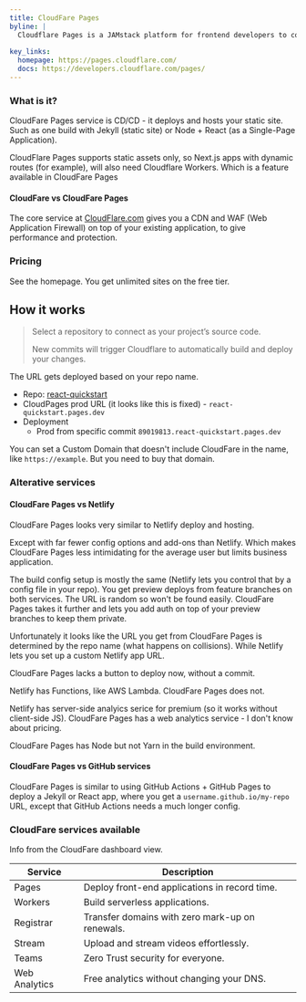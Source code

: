 ```yaml
---
title: CloudFare Pages
byline: |
  Cloudflare Pages is a JAMstack platform for frontend developers to collaborate and deploy websites.
  
key_links:
  homepage: https://pages.cloudflare.com/
  docs: https://developers.cloudflare.com/pages/
---
```


### What is it?

CloudFare Pages service is CD/CD - it deploys and hosts your static site. Such as one build with Jekyll (static site) or Node + React (as a Single-Page Application).

CloudFlare Pages supports static assets only, so Next.js apps with dynamic routes (for example), will also need Cloudflare Workers. Which is a feature available in CloudFare Pages


#### CloudFare vs CloudFare Pages

The core service at [CloudFlare.com](https://cloudflare.com/) gives you a CDN and WAF (Web Application Firewall) on top of your existing application, to give performance and protection. 


### Pricing

See the homepage. You get unlimited sites on the free tier.


## How it works

> Select a repository to connect as your project’s source code.
>
> New commits will trigger Cloudflare to automatically build and deploy your changes.

The URL gets deployed based on your repo name.

- Repo: [react-quickstart](react-quickstart)
- CloudPages prod URL (it looks like this is fixed) - `react-quickstart.pages.dev`
- Deployment
    - Prod from specific commit `89019813.react-quickstart.pages.dev`

You can set a Custom Domain that doesn't include CloudFare in the name, like `https://example`. But you need to buy that domain.


### Alterative services

#### CloudFare Pages vs Netlify

CloudFare Pages looks very similar to Netlify deploy and hosting. 

Except with far fewer config options and add-ons than Netlify. Which makes CloudFare Pages less intimidating for the average user but limits business application.

The build config setup is mostly the same (Netlify lets you control that by a config file in your repo). You get preview deploys from feature branches on both services. The URL is random so won't be found easily. CloudFare Pages takes it further and lets you add auth on top of your preview branches to keep them private.

Unfortunately it looks like the URL you get from CloudFare Pages is determined by the repo name (what happens on collisions). While Netlify lets you set up a custom Netlify app URL.

CloudFare Pages lacks a button to deploy now, without a commit.

Netlify has Functions, like AWS Lambda. CloudFare Pages does not.

Netlify has server-side analyics serice for premium (so it works without client-side JS). CloudFare Pages has a web analytics service - I don't know about pricing.

CloudFare Pages has Node but not Yarn in the build environment.

#### CloudFare Pages vs GitHub services

CloudFare Pages is similar to using GitHub Actions + GitHub Pages to deploy a Jekyll or React app, where you get a `username.github.io/my-repo` URL, except that GitHub Actions needs a much longer config.


### CloudFare services available

Info from the CloudFare dashboard view.

Service | Description
---     | --
Pages   | Deploy front-end applications in record time.
Workers | Build serverless applications.
Registrar | Transfer domains with zero mark-up on renewals.
Stream | Upload and stream videos effortlessly.
Teams | Zero Trust security for everyone.
Web Analytics | Free analytics without changing your DNS.
